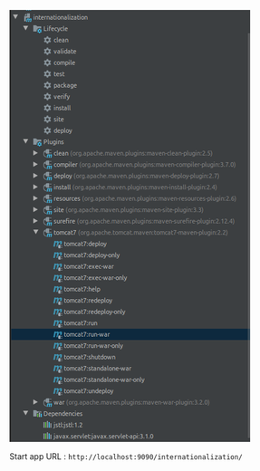 ![internationalization](img/internationalization.png)   

Start app URL : `http://localhost:9090/internationalization/`

